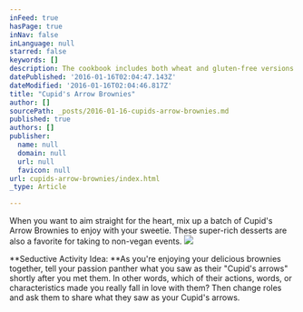 ```yaml
---
inFeed: true
hasPage: true
inNav: false
inLanguage: null
starred: false
keywords: []
description: The cookbook includes both wheat and gluten-free versions of this delectable treat.
datePublished: '2016-01-16T02:04:47.143Z'
dateModified: '2016-01-16T02:04:46.817Z'
title: "Cupid's Arrow Brownies"
author: []
sourcePath: _posts/2016-01-16-cupids-arrow-brownies.md
published: true
authors: []
publisher:
  name: null
  domain: null
  url: null
  favicon: null
url: cupids-arrow-brownies/index.html
_type: Article

---
```

When
you want to aim straight for the heart, mix up a batch of Cupid's
Arrow Brownies to enjoy with your sweetie. These super-rich desserts
are also a favorite for taking to non-vegan events.
![](https://the-grid-user-content.s3-us-west-2.amazonaws.com/0841a20b-83a5-46fd-9f72-8ae918424e4d.JPG)

**Seductive Activity Idea: **As you're enjoying your delicious brownies together, tell your passion panther what you saw as their "Cupid's arrows" shortly after you met them. In other words, which of their actions, words, or characteristics made you really fall in love with them? Then change roles and ask them to share what they saw as your Cupid's arrows.